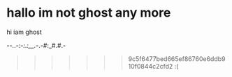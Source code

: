 
hallo
im not ghost any more
=======

hi iam ghost

-_-._.-:_-:_._:__._-.-#:_#.#.-
>>>>>>> 9c5f6477bed665ef86760e6ddb910f0844c2cfd2
 :(
